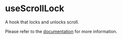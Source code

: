 # useScrollLock

A hook that locks and unlocks scroll.

Please refer to the [documentation](https://raddix.dev/hooks/use-scroll-lock) for more information.